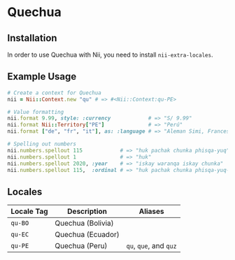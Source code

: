 <!-- This file has been generated. Source: languages/_template.md.erb -->

# Quechua

## Installation

In order to use Quechua with Nii, you need to install `nii-extra-locales`.

## Example Usage

``` ruby
# Create a context for Quechua
nii = Nii::Context.new "qu" # => #<Nii::Context:qu-PE>

# Value formatting
nii.format 9.99, style: :currency            # => "S/ 9.99"
nii.format Nii::Territory["PE"]              # => "Perú"
nii.format ["de", "fr", "it"], as: :language # => "Aleman Simi, Frances Simi, Italiano Simi"

# Spelling out numbers
nii.numbers.spellout 115            # => "huk pachak chunka phisqa-yuq"
nii.numbers.spellout 1              # => "huk"
nii.numbers.spellout 2020, :year    # => "iskay waranqa iskay chunka"
nii.numbers.spellout 115,  :ordinal # => "huk pachak chunka phisqa-yuq-ñiqin"
```


## Locales

<table>
  <thead>
    <tr>
      <th>Locale Tag</th>
      <th>Description</th>
      <th>Aliases</th>
    </tr>
  </thead>
  <tbody>
    <tr>
      <td><code>qu-BO</code></td>
      <td>Quechua (Bolivia)</td>
      <td></td>
    </tr>
    <tr>
      <td><code>qu-EC</code></td>
      <td>Quechua (Ecuador)</td>
      <td></td>
    </tr>
    <tr>
      <td><code>qu-PE</code></td>
      <td>Quechua (Peru)</td>
      <td><code>qu</code>, <code>que</code>, and <code>quz</code></td>
    </tr>
  </tbody>
</table>

